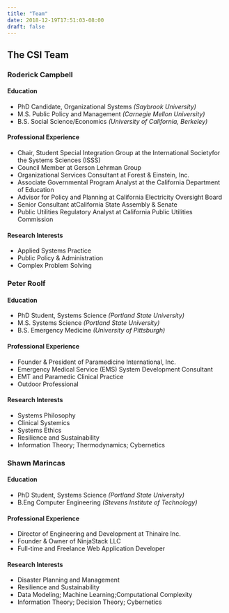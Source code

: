 ```yaml
---
title: "Team"
date: 2018-12-19T17:51:03-08:00
draft: false
---
```


## The CSI Team

### Roderick Campbell

#### Education
* PhD Candidate, Organizational Systems *(Saybrook University)*
* M.S. Public Policy and Management *(Carnegie Mellon University)*
* B.S. Social Science/Economics *(University of California, Berkeley)*

#### Professional Experience
* Chair, Student Special Integration Group at the International Societyfor the Systems Sciences (ISSS)
* Council Member at Gerson Lehrman Group
* Organizational Services Consultant at Forest & Einstein, Inc.
* Associate Governmental Program Analyst at the California Department of Education
* Advisor for Policy and Planning at California Electricity Oversight Board
* Senior Consultant atCalifornia State Assembly & Senate
* Public Utilities Regulatory Analyst at California Public Utilities Commission

#### Research Interests
* Applied Systems Practice
* Public Policy & Administration
* Complex Problem Solving

### Peter Roolf

#### Education
* PhD Student, Systems Science *(Portland State University)*
* M.S. Systems Science *(Portland State University)*
* B.S. Emergency Medicine *(University of Pittsburgh)*

#### Professional Experience
* Founder & President of Paramedicine International, Inc.
* Emergency Medical Service (EMS) System Development Consultant
* EMT and Paramedic Clinical Practice
* Outdoor Professional 

#### Research Interests
* Systems Philosophy
* Clinical Systemics
* Systems Ethics
* Resilience and Sustainability
* Information Theory; Thermodynamics; Cybernetics

### Shawn Marincas

#### Education
* PhD Student, Systems Science *(Portland State University)*
* B.Eng Computer Engineering *(Stevens Institute of Technology)*

#### Professional Experience
* Director of Engineering and Development at Thinaire Inc.
* Founder & Owner of NinjaStack LLC
* Full-time and Freelance Web Application Developer

#### Research Interests
* Disaster Planning and Management
* Resilience and Sustainability
* Data Modeling; Machine Learning;Computational Complexity
* Information Theory; Decision Theory; Cybernetics

